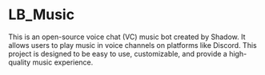 # LB_Music
This is an open-source voice chat (VC) music bot created by Shadow. It allows users to play music in voice channels on platforms like Discord. This project is designed to be easy to use, customizable, and provide a high-quality music experience.
